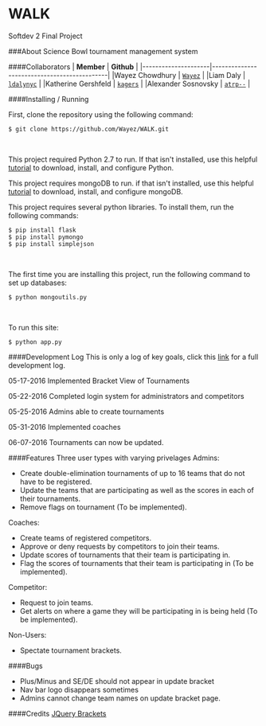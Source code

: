 # WALK
Softdev 2 Final Project

###About
Science Bowl tournament management system

####Collaborators
|      **Member**     |               **Github**                    |
|---------------------|---------------------------------------------|
|Wayez Chowdhury      | [`Wayez`](https://github.com/wayez)         |
|Liam Daly            | [`ldalynyc`](https://github.com/ldalynyc)   |
|Katherine Gershfeld  | [`kagers`](https://github.com/kagers)       | 
|Alexander Sosnovsky  | [`atrp--`](https://github.com/atrp--)       |

####Installing / Running


First, clone the repository using the following command:

```
$ git clone https://github.com/Wayez/WALK.git
```
<br>

This project required Python 2.7 to run. If that isn't installed, use this helpful [tutorial](http://tecadmin.net/install-python-2-7-on-ubuntu-and-linuxmint/#) to download, install, and configure Python.
<br>

This project requires mongoDB to run. if that isn't installed, use this helpful [tutorial](https://docs.mongodb.com/manual/tutorial/install-mongodb-on-ubuntu/) to download, install, and configure mongoDB. 
<br>

This project requires several python libraries. To install them, run the following commands:

```
$ pip install flask
$ pip install pymongo
$ pip install simplejson
```
<br>

The first time you are installing this project, run the following command to set up databases:

```
$ python mongoutils.py
```
<br>

To run this site:
```
$ python app.py
```

####Development Log
This is only a log of key goals, click this [link](https://github.com/Wayez/WALK/blob/master/devlog.txt) for a full development log.

05-17-2016
  Implemented Bracket View of Tournaments
  
05-22-2016
  Completed login system for administrators and competitors
  
05-25-2016
  Admins able to create tournaments
  
05-31-2016
  Implemented coaches
  
06-07-2016
  Tournaments can now be updated.
  



####Features
Three user types with varying privelages 
Admins:
- Create double-elimination tournaments of up to 16 teams that do not have to be registered.
- Update the teams that are participating as well as the scores in each of their tournaments.
- Remove flags on tournament (To be implemented).

Coaches:
- Create teams of registered competitors.
- Approve or deny requests by competitors to join their teams.
- Update scores of tournaments that their team is participating in.
- Flag the scores of tournaments that their team is participating in (To be implemented).

Competitor:
- Request to join teams.
- Get alerts on where a game they will be participating in is being held (To be implemented).

Non-Users:
- Spectate tournament brackets.


####Bugs
- Plus/Minus and SE/DE should not appear in update bracket
- Nav bar logo disappears sometimes
- Admins cannot change team names on update bracket page.

####Credits
[JQuery Brackets](https://github.com/teijo/jquery-bracket)
